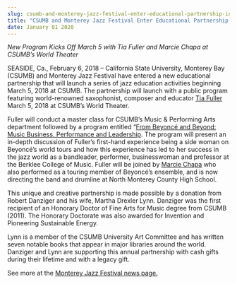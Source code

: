 ```yaml
---
slug: csumb-and-monterey-jazz-festival-enter-educational-partnership-in-2018
title: "CSUMB and Monterey Jazz Festival Enter Educational Partnership in 2018"
date: January 01 2020
---
```


 
<p>
  <i
    >New Program Kicks Off March 5 with Tia Fuller and Marcie Chapa at CSUMB’s
    World Theater</i
  >
</p>
<p>
  SEASIDE, Ca., February 6, 2018 – California State University, Monterey Bay
  (CSUMB) and Monterey Jazz Festival have entered a new educational partnership
  that will launch a series of jazz education activities beginning March 5, 2018
  at CSUMB. The partnership will launch with a public program featuring
  world-renowned saxophonist, composer and educator
  <a href="https://www.tiafuller.com/">Tia Fuller</a> March 5, 2018 at CSUMB’s
  World Theater.
</p>
<p>
  Fuller will conduct a master class for CSUMB’s Music &amp; Performing Arts
  department followed by a program entitled “<a
    href="https://csumb.edu/worldtheater/e"
    >From Beyoncé and Beyond: Music Business, Performance and Leadership</a
  >. The program will present an in-depth discussion of Fuller’s first-hand
  experience being a side woman on Beyoncé’s world tours and how this experience
  has led to her success in the jazz world as a bandleader, performer,
  businesswoman and professor at the Berklee College of Music. Fuller will be
  joined by <a href="https://marciechapa.com/">Marcie Chapa</a> who also
  performed as a touring member of Beyoncé’s ensemble, and is now directing the
  band and drumline at North Monterey County High School.
</p>
<p>
  This unique and creative partnership is made possible by a donation from
  Robert Danziger and his wife,<b> </b>Martha Drexler Lynn. Danziger was the
  first recipient of an Honorary Doctor of Fine Arts for Music degree from CSUMB
  (2011). The Honorary Doctorate was also awarded for Invention and Pioneering
  Sustainable Energy.
</p>
<p>
  Lynn is a member of the CSUMB University Art Committee and has written seven
  notable books that appear in major libraries around the world. Danziger and
  Lynn are supporting this annual partnership with cash gifts during their
  lifetime and with a legacy gift.
</p>
<p>
  See more at the
  <a href="https://www.montereyjazzfestival.org/press/020618"
    >Monterey Jazz Festival news page.</a
  >
</p>
 
